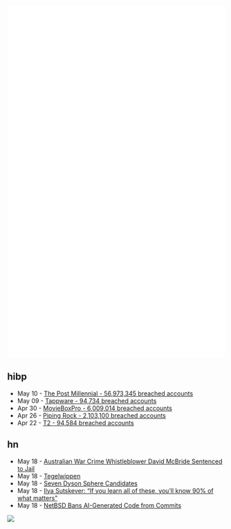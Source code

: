 ![Metrics](https://raw.githubusercontent.com/phixion/phixion/master/metrics.svg)

## hibp

<!--
for https://github.com/phixion/phixion/blob/main/.github/workflows/feeds.yml
-->
<!--START_SECTION:haveibeenpwnd-->
- May 10 - [The Post Millennial - 56,973,345 breached accounts](https://haveibeenpwned.com/PwnedWebsites#ThePostMillennial)
- May 09 - [Tappware - 94,734 breached accounts](https://haveibeenpwned.com/PwnedWebsites#Tappware)
- Apr 30 - [MovieBoxPro - 6,009,014 breached accounts](https://haveibeenpwned.com/PwnedWebsites#MovieBoxPro)
- Apr 26 - [Piping Rock - 2,103,100 breached accounts](https://haveibeenpwned.com/PwnedWebsites#PipingRock)
- Apr 22 - [T2 - 94,584 breached accounts](https://haveibeenpwned.com/PwnedWebsites#T2)
<!--END_SECTION:haveibeenpwnd-->

## hn

<!--
for https://github.com/phixion/phixion/blob/main/.github/workflows/feeds.yml
-->
<!--START_SECTION:hn-->
- May 18 - [Australian War Crime Whistleblower David McBride Sentenced to Jail](https://www.youtube.com/watch?v=VrFs2_uhz-o)
- May 18 - [Tegelwippen](https://www.nk-tegelwippen.nl/)
- May 18 - [Seven Dyson Sphere Candidates](https://www.centauri-dreams.org/2024/05/18/seven-dyson-sphere-candidates/)
- May 18 - [Ilya Sutskever: “If you learn all of these, you’ll know 90% of what matters”](https://www.reddit.com/r/ArtificialInteligence/comments/1cpbh1s/ilya_sutskever_if_you_really_learn_all_of_these/)
- May 18 - [NetBSD Bans AI-Generated Code from Commits](https://www.netbsd.org/developers/commit-guidelines.html)
<!--END_SECTION:hn-->

<!--
for https://yhype.me
-->
![](https://hit.yhype.me/github/profile?user_id=13013670)
